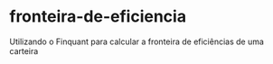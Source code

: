 # fronteira-de-eficiencia
Utilizando o Finquant para calcular a fronteira de eficiências de uma carteira 
